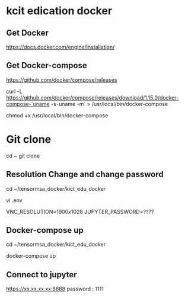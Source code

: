 
# kcit edication docker

##  Get Docker
https://docs.docker.com/engine/installation/


## Get Docker-compose
https://github.com/docker/compose/releases

curl -L https://github.com/docker/compose/releases/download/1.15.0/docker-compose-`uname -s`-`uname -m` > /usr/local/bin/docker-compose

chmod +x /usr/local/bin/docker-compose

# Git clone
cd ~
git clone 

## Resolution Change and change password
cd ~/tensormsa_docker/kict_edu_docker

vi .env 

VNC_RESOLUTION=1900x1028
JUPYTER_PASSWORD=????


## Docker-compose up
cd ~/tensormsa_docker/kict_edu_docker

docker-compose up


## Connect to jupyter
https://xx.xx.xx.xx:8888
password : 1111
